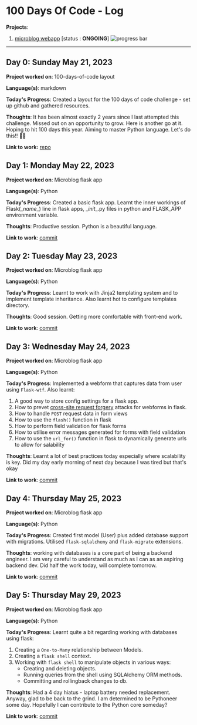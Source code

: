 # 100 Days Of Code - Log

**Projects**:

1. [microblog webapp](https://github.com/RonCollins-MM/microblog) [status : **ONGOING**]
![progress bar](https://geps.dev/progress/17)

---

## Day 0: Sunday May 21, 2023

**Project worked on**: 100-days-of-code layout

**Language(s)**: markdown

**Today's Progress**: Created a layout for the 100 days of code challenge - set up github and gathered resources.

**Thoughts**: It has been almost exactly 2 years since I last attempted this challenge.
Missed out on an opportunity to grow. Here is another go at it.
Hoping to hit 100 days this year. Aiming to master Python language. Let's do this!! 💪🏾

**Link to work:** [repo](https://github.com/RonCollins-MM/100-days-of-code)

## Day 1: Monday May 22, 2023

**Project worked on**: Microblog flask app

**Language(s)**: Python

**Today's Progress**: Created a basic flask app. Learnt the inner workings of
Flask(\__name__) line in flask apps, \__init__.py files in python and FLASK_APP environment variable.

**Thoughts**: Productive session. Python is a beautiful language.

**Link to work**: [commit](https://github.com/RonCollins-MM/microblog/commit/28ff8af631d7c2bbbae45d70bef32d91931ceece)

## Day 2: Tuesday May 23, 2023

**Project worked on**: Microblog flask app

**Language(s)**: Python

**Today's Progress**: Learnt to work with Jinja2 templating system and to implement
template inheritance. Also learnt hot to configure templates directory.

**Thoughts**: Good session. Getting more comfortable with front-end work.

**Link to work**: [commit](https://github.com/RonCollins-MM/microblog/commit/b774a6af241f6043db4c2bc3764f4426cb5e8a99)

## Day 3: Wednesday May 24, 2023

**Project worked on**: Microblog flask app

**Language(s)**: Python

**Today's Progress**: Implemented a webform that captures data from user using `Flask-wtf`.
Also learnt:

1. A good way to store config settings for a flask app.
2. How to prevet [cross-site request forgery](https://en.wikipedia.org/wiki/Cross-site_request_forgery) attacks for webforms in flask.
3. How to handle `POST` request data in form views
4. How to use the `flash()` function in flask
5. How to perform field validation for flask forms
6. How to utilise error messages generated for forms with field validation
7. How to use the `url_for()` function in flask to dynamically generate urls to allow for salability

**Thoughts**: Learnt a lot of best practices today especially where scalability is key. Did my day early morning of next day because I was tired but that's okay

**Link to work**: [commit](https://github.com/RonCollins-MM/microblog/commit/6aca3aca42ac42825c64ca478a9a1364588cc973)

## Day 4: Thursday May 25, 2023

**Project worked on**: Microblog flask app

**Language(s)**: Python

**Today's Progress**: Created first model (User) plus added database support with migrations. Utilised `flask-sqlalchemy` and `flask-migrate` extensions.

**Thoughts**: working with databases is a core part of being a backend engineer. I am very careful to understand as much as I can as an aspiring backend dev. Did half the work today, will complete tomorrow.

**Link to work**: [commit](https://github.com/RonCollins-MM/micACroblog/commit/f6a2f4e297f49c18764ee2be725385089c896b35)

## Day 5: Thursday May 29, 2023

**Project worked on**: Microblog flask app

**Language(s)**: Python

**Today's Progress**: Learnt quite a bit regarding working with databases
using flask:

1. Creating a `One-to-Many` relationship between Models.
2. Creating a `flask shell` context.
3. Working with `flask shell` to manipulate objects in various ways:
    * Creating and deleting objects.
    * Running queries from the shell using SQLAlchemy ORM methods.
    * Committing and rollingback changes to db.

**Thoughts**: Had a 4 day hiatus - laptop battery needed replacement. Anyway,
glad to be back to the grind. I am determined to be Pythoneer some day.
Hopefully I can contribute to the Python core someday?

**Link to work**: [commit](https://github.com/RonCollins-MM/microblog/commit/0a108230bb86e07e1ca6a358c65282940c7ad736)
